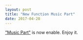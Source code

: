 ```yaml
---
layout: post
title: "New Function Music Part"
date: 2017-04-28
---
```

["Music Part"](https://yugoslavia36.github.io/music/)  is now enable. Enjoy it.
